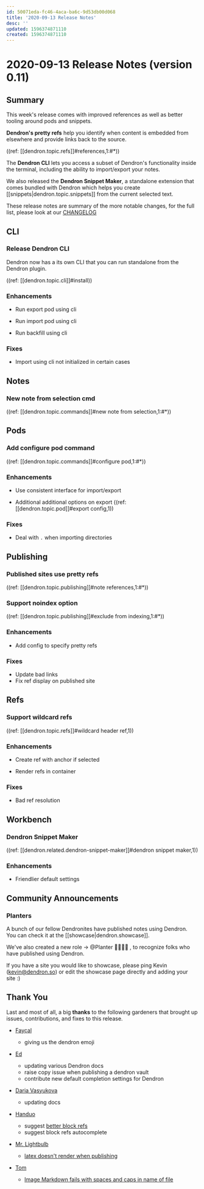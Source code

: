 ```yaml
---
id: 50071eda-fc46-4aca-ba6c-9d53db00d068
title: '2020-09-13 Release Notes'
desc: ''
updated: 1596374871110
created: 1596374871110
---
```


# 2020-09-13 Release Notes (version 0.11)

## Summary

This week's release comes with improved references as well as better tooling around pods and snippets. 

**Dendron's pretty refs** help you identify when content is embedded from elsewhere and provide links back to the source. 

((ref: [[dendron.topic.refs]]#references,1:#*)) 

The **Dendron CLI** lets you access a subset of Dendron's functionality inside the terminal, including the ability to import/export your notes. 

We also released the **Dendron Snippet Maker**, a standalone extension that comes bundled with Dendron which helps you create [[snippets|dendron.topic.snippets]] from the current selected text.

These release notes are summary of the more notable changes, for the full list, please look at our [CHANGELOG](https://github.com/dendronhq/dendron/blob/master/CHANGELOG.md)

## CLI
### Release Dendron CLI 

Dendron now has a its own CLI that you can run standalone from the Dendron plugin.

((ref: [[dendron.topic.cli]]#install))


### Enhancements
- Run export pod using cli
 
- Run import pod using cli
 
- Run backfill using cli
 

### Fixes
- Import using cli not initialized in certain cases 

## Notes
### New note from selection cmd 

((ref: [[dendron.topic.commands]]#new note from selection,1:#*))


## Pods
### Add configure pod command 

((ref: [[dendron.topic.commands]]#configure pod,1:#*))


### Enhancements
- Use consistent interface for import/export
 
- Additional additional options on export
 ((ref: [[dendron.topic.pod]]#export config,1))
  

### Fixes
- Deal with `.` when importing directories 

## Publishing
### Published sites use pretty refs 

((ref: [[dendron.topic.publishing]]#note references,1:#*))


### Support noindex option 

((ref: [[dendron.topic.publishing]]#exclude from indexing,1:#*))


### Enhancements
- Add config to specify pretty refs
 

### Fixes
- Update bad links 
- Fix ref display on published site 

## Refs
### Support wildcard refs 

((ref: [[dendron.topic.refs]]#wildcard header ref,1))


### Enhancements
- Create ref with anchor if selected
 
- Render refs in container
 

### Fixes
- Bad ref resolution  

## Workbench
### Dendron Snippet Maker 

((ref: [[dendron.related.dendron-snippet-maker]]#dendron snippet maker,1))


### Enhancements
- Friendlier default settings
 
## Community Announcements

### Planters

A bunch of our fellow Dendronites have published notes using Dendron. You can check it at the [[showcase|dendron.showcase]].

We've also created a new role -> @Planter :man_farmer::woman_farmer: , to recognize folks who have published using Dendron.

If you have a site you would like to showcase, please ping Kevin (kevin@dendron.so) or edit the showcase page directly and adding your site :)

## Thank You

Last and most of all, a big **thanks** to the following gardeners that brought up issues, contributions, and fixes to this release.

- [Fayçal](https://github.com/d3vr)
    - giving us the dendron emoji

- [Ed](https://github.com/ens100)
    - updating various Dendron docs
    - raise copy issue when publishing a dendron vault
    - contribute new default completion settings for Dendron

- [Daria Vasyukova](https://github.com/gereleth)
    - updating docs

- [Handuo](https://github.com/zhanghanduo)
    - suggest [better block refs](https://github.com/dendronhq/dendron/issues/174)
    - suggest block refs autocomplete 

- [Mr. Lightbulb](https://github.com/JackQAQ-byte)
    - [latex doesn't render when publishing](https://github.com/dendronhq/dendron/issues/195)

- [Tom](https://github.com/peanutputter)
    - [Image Markdown fails with spaces and caps in name of file](https://github.com/dendronhq/dendron/issues/200)

